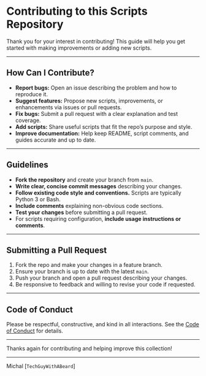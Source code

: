 # Contributing to this Scripts Repository

Thank you for your interest in contributing! This guide will help you get started with making improvements or adding new scripts.

---

## How Can I Contribute?

- **Report bugs:** Open an issue describing the problem and how to reproduce it.
- **Suggest features:** Propose new scripts, improvements, or enhancements via issues or pull requests.
- **Fix bugs:** Submit a pull request with a clear explanation and test coverage.
- **Add scripts:** Share useful scripts that fit the repo’s purpose and style.
- **Improve documentation:** Help keep README, script comments, and guides accurate and up to date.

---

## Guidelines

- **Fork the repository** and create your branch from `main`.
- **Write clear, concise commit messages** describing your changes.
- **Follow existing code style and conventions.** Scripts are typically Python 3 or Bash.
- **Include comments** explaining non-obvious code sections.
- **Test your changes** before submitting a pull request.
- For scripts requiring configuration, **include usage instructions or comments**.

---

## Submitting a Pull Request

1. Fork the repo and make your changes in a feature branch.
2. Ensure your branch is up to date with the latest `main`.
3. Push your branch and open a pull request describing your changes.
4. Be responsive to feedback and willing to revise your code if requested.

---

## Code of Conduct

Please be respectful, constructive, and kind in all interactions. See the [Code of Conduct](CODE_OF_CONDUCT.md) for details.

---

Thanks again for contributing and helping improve this collection!

---

Michal [`TechGuyWithABeard`]
